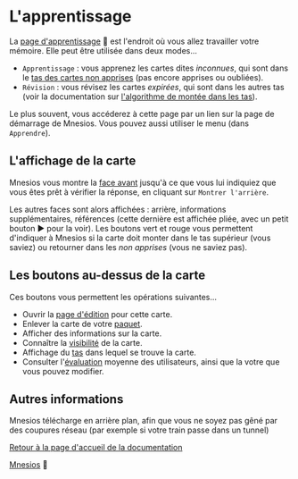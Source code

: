 ﻿# L'apprentissage

La [page d'apprentissage](https://www.mnesios.com/Learn/)&nbsp;🐘 est l'endroit où vous allez travailler votre mémoire. Elle peut être utilisée dans deux modes...

- `Apprentissage` : vous apprenez les cartes dites _inconnues_, qui sont dans le [tas des cartes non apprises](/deck#les-tas) (pas encore apprises ou oubliées).
- `Révision` : vous révisez les cartes _expirées_, qui sont dans les autres tas (voir la documentation sur [l'algorithme de montée dans les tas](/heaping)).

Le plus souvent, vous accéderez à cette page par un lien sur la page de démarrage de Mnesios. Vous pouvez aussi utiliser le menu (dans `Apprendre`).

## L'affichage de la carte

Mnesios vous montre la [face avant](/authoring#les-faces) jusqu'à ce que vous lui indiquiez que vous êtes prêt à vérifier la réponse, en cliquant sur `Montrer l'arrière`.

Les autres faces sont alors affichées : arrière, informations supplémentaires, références (cette dernière est affichée pliée, avec un petit bouton ▶ pour la voir). Les boutons vert et rouge vous permettent d'indiquer à Mnesios si la carte doit monter dans le tas supérieur (vous saviez) ou retourner dans les _non apprises_ (vous ne saviez pas).

## Les boutons au-dessus de la carte

Ces boutons vous permettent les opérations suivantes...

- Ouvrir la [page d'édition](/authoring) pour cette carte.
- Enlever la carte de votre [paquet](/deck).
- Afficher des informations sur la carte.
- Connaître la [visibilité](/authoring#visibilité-des-cartes) de la carte.
- Affichage du [tas](/deck#les-tas) dans lequel se trouve la carte.
- Consulter l'[évaluation](/rating) moyenne des utilisateurs, ainsi que la votre que vous pouvez modifier.

## Autres informations

Mnesios télécharge en arrière plan, afin que vous ne soyez pas gêné par des coupures réseau (par exemple si votre train passe dans un tunnel)

[Retour à la page d'accueil de la documentation](/)

[Mnesios](https://www.mnesios.com/)&nbsp;🐘
